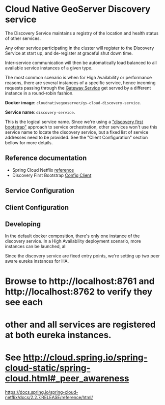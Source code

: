 # Cloud Native GeoServer Discovery service

The Discovery Service maintains a registry of the location and health status of other services.

Any other service participating in the cluster will register to the Discovery Service at start up, and de-register
at graceful shut down time.

Inter-service communication will then be automatically load balanced to all available service instances of a given type.

The most common scenario is when for High Availability or performance reasons, there are several instances of a specific service,
hence incoming requests passing through the [Gateway Service](gateway-service.yml) get served by a different instance in a round-robin
fashion.

**Docker image**: `cloudnativegeoserver/gs-cloud-discovery-service`. 

**Service name**: `discovery-service`. 

This is the logical service name. 
Since we're using a ["discovery first bootstrap"](https://docs.spring.io/spring-cloud-config/docs/2.2.7.RELEASE/reference/html/#discovery-first-bootstrap) 
approach to service orchestration, other services won't use this service name to locate the discovery service, but a fixed list of service addresses need to be provided. See the "Client Configuration" section bellow for more details.

## Reference documentation

* Spring Cloud Netflix [reference](https://docs.spring.io/spring-cloud-netflix/docs/2.2.7.RELEASE/reference/html/)
* Discovery First Bootstrap [Config Client](https://docs.spring.io/spring-cloud-config/docs/2.2.7.RELEASE/reference/html/#discovery-first-bootstrap)

## Service Configuration


## Client Configuration


## Developing


In the default docker composition, there's only one instance of the discovery service. In a High Availability deployment scenario,
more instances can be launched, al

Since the discovery service are fixed entry points, we're setting up two peer aware eureka instances for HA.
  # Browse to http://localhost:8761 and http://localhost:8762 to verify they see each
  # other and all services are registered at both eureka instances.
  # See http://cloud.spring.io/spring-cloud-static/spring-cloud.html#_peer_awareness


https://docs.spring.io/spring-cloud-netflix/docs/2.2.7.RELEASE/reference/html/

